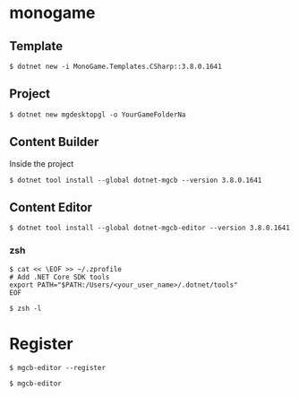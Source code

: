 # monogame

## Template
```
$ dotnet new -i MonoGame.Templates.CSharp::3.8.0.1641
```

## Project
```
$ dotnet new mgdesktopgl -o YourGameFolderNa
```

## Content Builder
Inside the project
```
$ dotnet tool install --global dotnet-mgcb --version 3.8.0.1641
```

## Content Editor
```
$ dotnet tool install --global dotnet-mgcb-editor --version 3.8.0.1641
```

### zsh
```
$ cat << \EOF >> ~/.zprofile
# Add .NET Core SDK tools
export PATH="$PATH:/Users/<your_user_name>/.dotnet/tools"
EOF

$ zsh -l
```

# Register
```
$ mgcb-editor --register

$ mgcb-editor
```